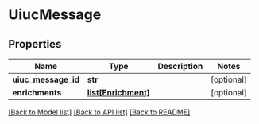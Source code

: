 # UiucMessage

## Properties
Name | Type | Description | Notes
------------ | ------------- | ------------- | -------------
**uiuc_message_id** | **str** |  | [optional] 
**enrichments** | [**list[Enrichment]**](Enrichment.md) |  | [optional] 

[[Back to Model list]](../README.md#documentation-for-models) [[Back to API list]](../README.md#documentation-for-api-endpoints) [[Back to README]](../README.md)

